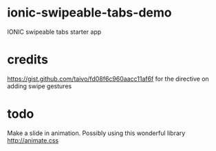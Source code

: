 # ionic-swipeable-tabs-demo
IONIC swipeable tabs starter app

# credits
https://gist.github.com/taivo/fd08f6c960aacc11af6f for the directive on adding swipe gestures

# todo
Make a slide in animation. Possibly using this wonderful library http://animate.css
